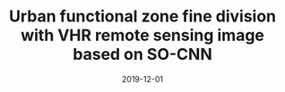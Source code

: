 ---
collection: publications
category: journals

title: "Urban functional zone fine division with VHR remote sensing image based on SO-CNN"
authors: "Ming D, Zhou W, Xu L, et al"
date: 2019-12-01
venue: "Remote Sensing"
volume: "11"
issue: "12"
pages: "1460"
impact_factor: "5.7"
journal_type: "Journal Article"
citation: "Ming D, Zhou W, Xu L, et al. Urban functional zone fine division with VHR remote sensing image based on SO-CNN. Remote Sensing. 2019, 11(12), 1460. (IF: 5.7)"
--- 